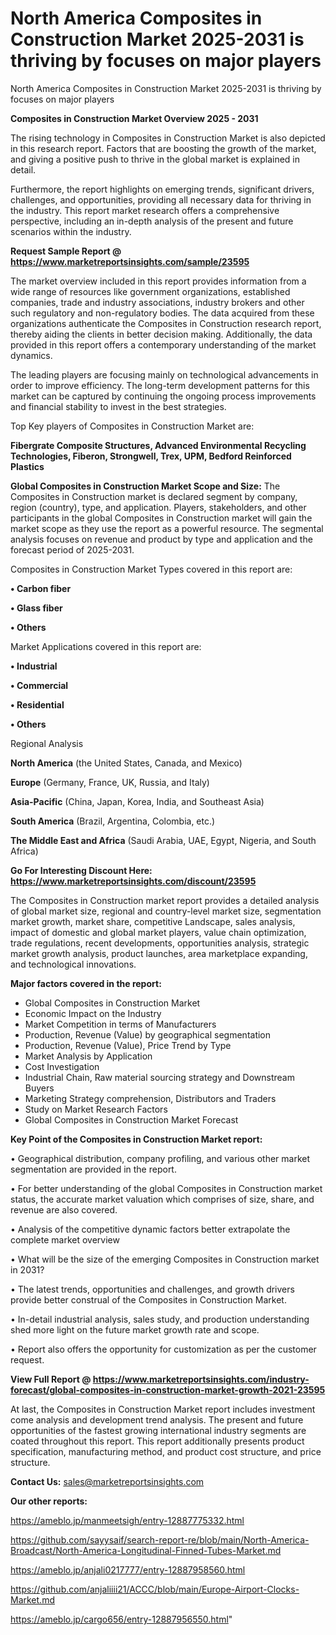 # North America Composites in Construction Market 2025-2031 is thriving by focuses on major players
North America Composites in Construction Market 2025-2031 is thriving by focuses on major players

<Strong> Composites in Construction Market Overview 2025 - 2031</strong>

The rising technology in Composites in Construction Market is also depicted in this research report. Factors that are boosting the growth of the market, and giving a positive push to thrive in the global market is explained in detail.

Furthermore, the report highlights on emerging trends, significant drivers, challenges, and opportunities, providing all necessary data for thriving in the industry. This report market research offers a comprehensive perspective, including an in-depth analysis of the present and future scenarios within the industry.

<strong>Request Sample Report @ <a href=https://www.marketreportsinsights.com/sample/23595>https://www.marketreportsinsights.com/sample/23595</a></strong>

The market overview included in this report provides information from a wide range of resources like government organizations, established companies, trade and industry associations, industry brokers and other such regulatory and non-regulatory bodies. The data acquired from these organizations authenticate the Composites in Construction research report, thereby aiding the clients in better decision making. Additionally, the data provided in this report offers a contemporary understanding of the market dynamics.

The leading players are focusing mainly on technological advancements in order to improve efficiency. The long-term development patterns for this market can be captured by continuing the ongoing process improvements and financial stability to invest in the best strategies.

Top Key players of Composites in Construction Market are:

<strong>Fibergrate Composite Structures, Advanced Environmental Recycling Technologies, Fiberon, Strongwell, Trex, UPM, Bedford Reinforced Plastics</strong>

<strong><b>Global Composites in Construction Market Scope and Size:</b></strong>
The Composites in Construction market is declared segment by company, region (country), type, and application. Players, stakeholders, and other participants in the global Composites in Construction market will gain the market scope as they use the report as a powerful resource. The segmental analysis focuses on revenue and product by type and application and the forecast period of 2025-2031.

Composites in Construction Market Types covered in this report are:

<strong>• Carbon fiber

• Glass fiber

• Others</strong>

Market Applications covered in this report are:

<strong>• Industrial

• Commercial

• Residential

• Others</strong> 

Regional Analysis

<strong>North America</strong> (the United States, Canada, and Mexico)

<strong>Europe</strong> (Germany, France, UK, Russia, and Italy)

<strong>Asia-Pacific</strong> (China, Japan, Korea, India, and Southeast Asia)

<strong>South America</strong> (Brazil, Argentina, Colombia, etc.)

<strong>The Middle East and Africa</strong> (Saudi Arabia, UAE, Egypt, Nigeria, and South Africa)

<strong>Go For Interesting Discount Here: <a href=https://www.marketreportsinsights.com/discount/23595>https://www.marketreportsinsights.com/discount/23595</a></strong>

The Composites in Construction market report provides a detailed analysis of global market size, regional and country-level market size, segmentation market growth, market share, competitive Landscape, sales analysis, impact of domestic and global market players, value chain optimization, trade regulations, recent developments, opportunities analysis, strategic market growth analysis, product launches, area marketplace expanding, and technological innovations.

<strong><b>Major factors covered in the report:</b></strong>
<ul>
  <li>Global Composites in Construction Market </li>
  <li>Economic Impact on the Industry</li>
  <li>Market Competition in terms of Manufacturers</li>
  <li>Production, Revenue (Value) by geographical segmentation</li>
  <li>Production, Revenue (Value), Price Trend by Type</li>
  <li>Market Analysis by Application</li>
  <li>Cost Investigation</li>
  <li>Industrial Chain, Raw material sourcing strategy and Downstream Buyers</li>
  <li>Marketing Strategy comprehension, Distributors and Traders</li>
  <li>Study on Market Research Factors</li>
  <li>Global Composites in Construction Market Forecast</li>
</ul>

<strong><b>Key Point of the Composites in Construction Market report:</b></strong>

• Geographical distribution, company profiling, and various other market segmentation are provided in the report.

• For better understanding of the global Composites in Construction market status, the accurate market valuation which comprises of size, share, and revenue are also covered.

• Analysis of the competitive dynamic factors better extrapolate the complete market overview

• What will be the size of the emerging Composites in Construction market in 2031?

• The latest trends, opportunities and challenges, and growth drivers provide better construal of the Composites in Construction Market.

• In-detail industrial analysis, sales study, and production understanding shed more light on the future market growth rate and scope.

• Report also offers the opportunity for customization as per the customer request.

<strong><b>View Full Report @ <a href=https://www.marketreportsinsights.com/industry-forecast/global-composites-in-construction-market-growth-2021-23595>https://www.marketreportsinsights.com/industry-forecast/global-composites-in-construction-market-growth-2021-23595</a></b></strong>


At last, the Composites in Construction Market report includes investment come analysis and development trend analysis. The present and future opportunities of the fastest growing international industry segments are coated throughout this report. This report additionally presents product specification, manufacturing method, and product cost structure, and price structure.

<strong>Contact Us:</strong>
sales@marketreportsinsights.com

<strong>Our other reports:</strong>

<a href=https://ameblo.jp/manmeetsigh/entry-12887775332.html>https://ameblo.jp/manmeetsigh/entry-12887775332.html</a>

<a href=https://github.com/sayysaif/search-report-re/blob/main/North-America-Broadcast/North-America-Longitudinal-Finned-Tubes-Market.md>https://github.com/sayysaif/search-report-re/blob/main/North-America-Broadcast/North-America-Longitudinal-Finned-Tubes-Market.md</a>

<a href=https://ameblo.jp/anjali0217777/entry-12887958560.html>https://ameblo.jp/anjali0217777/entry-12887958560.html</a>

<a href=https://github.com/anjaliiii21/ACCC/blob/main/Europe-Airport-Clocks-Market.md>https://github.com/anjaliiii21/ACCC/blob/main/Europe-Airport-Clocks-Market.md</a>

<a href=https://ameblo.jp/cargo656/entry-12887956550.html>https://ameblo.jp/cargo656/entry-12887956550.html</a>"
